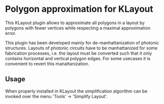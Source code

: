 # Polygon approximation for KLayout
This KLayout plugin allows to approximate all polygons in a layout by polygons with fewer vertices while respecting a maximal approximation error.

This plugin has been developed mainly for de-manhattanization of photonic structures. Layouts of photonic circuits have to be manhattanized for some fabrication processes, i.e. the layout must be converted such that it only contains horizontal and vertical polygon edges. For some usecases it is convenient to revert this manattanization.

## Usage
When properly installed in KLayout the simplification algorithm can be invoked over the menu 'Tools' -> 'Simplify Layout'.

